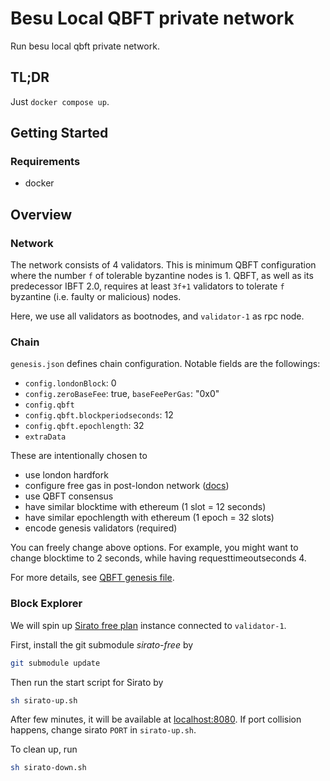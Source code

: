 # Besu Local QBFT private network

Run besu local qbft private network.

## TL;DR

Just `docker compose up`.

## Getting Started

### Requirements

- docker

## Overview

### Network

The network consists of 4 validators.
This is minimum QBFT configuration where the number `f` of tolerable byzantine nodes is 1.
QBFT, as well as its predecessor IBFT 2.0, requires at least `3f+1` validators to tolerate `f` byzantine (i.e. faulty or malicious) nodes.

Here, we use all validators as bootnodes, and `validator-1` as rpc node.

### Chain

`genesis.json` defines chain configuration. Notable fields are the followings:

- `config.londonBlock`: 0
- `config.zeroBaseFee`: true, `baseFeePerGas`: "0x0"
- `config.qbft`
- `config.qbft.blockperiodseconds`: 12
- `config.qbft.epochlength`: 32
- `extraData`

These are intentionally chosen to

- use london hardfork
- configure free gas in post-london network ([docs](https://besu.hyperledger.org/stable/private-networks/how-to/configure/free-gas#4-enable-zero-base-fee-if-using-london-fork-or-later))
- use QBFT consensus
- have similar blocktime with ethereum (1 slot = 12 seconds)
- have similar epochlength with ethereum (1 epoch = 32 slots)
- encode genesis validators (required)

You can freely change above options. For example, you might want to change blocktime to 2 seconds, while having requesttimeoutseconds 4.

For more details, see [QBFT genesis file](https://besu.hyperledger.org/en/stable/private-networks/how-to/configure/consensus/qbft/?h=qbft#genesis-file).

### Block Explorer

We will spin up [Sirato free plan](https://github.com/web3labs/sirato-free) instance connected to `validator-1`.

First, install the git submodule _sirato-free_ by

```Bash
git submodule update
```

Then run the start script for Sirato by

```Bash
sh sirato-up.sh
```

After few minutes, it will be available at [localhost:8080](http://localhost:8080).
If port collision happens, change sirato `PORT` in `sirato-up.sh`.

To clean up, run

```Bash
sh sirato-down.sh
```